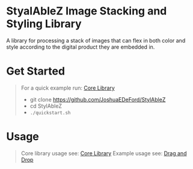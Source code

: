 # StyalAbleZ Image Stacking and Styling Library

A library for processing a stack of images that can flex in both color and style according to the digital product they are embedded in.

# Get Started

> For a quick example run: [Core Library](core/README.md)
> * git clone https://github.com/JoshuaEDeFord/StylAbleZ
> * cd StylAbleZ
> * `./quickstart.sh`

# Usage

> Core library usage see: [Core Library](core/README.md)
> Example usage see: [Drag and Drop](dnd/README.md)
